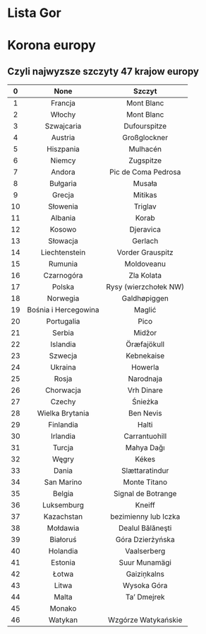 
Lista Gor
=========

# Korona europy

## Czyli najwyzsze szczyty 47 krajow europy

|0|None|Szczyt|
| :---: | :---: | :---: |
|1|Francja|Mont Blanc|
|2|Włochy|Mont Blanc|
|3|Szwajcaria|Dufourspitze|
|4|Austria|Großglockner|
|5|Hiszpania|Mulhacén|
|6|Niemcy|Zugspitze|
|7|Andora|Pic de Coma Pedrosa|
|8|Bułgaria|Musała|
|9|Grecja|Mitikas|
|10|Słowenia|Triglav|
|11|Albania|Korab|
|12|Kosowo|Djeravica|
|13|Słowacja|Gerlach|
|14|Liechtenstein|Vorder Grauspitz|
|15|Rumunia|Moldoveanu|
|16|Czarnogóra|Zla Kolata|
|17|Polska|Rysy (wierzchołek NW)|
|18|Norwegia|Galdhøpiggen|
|19|Bośnia i Hercegowina|Maglić|
|20|Portugalia|Pico|
|21|Serbia|Midžor|
|22|Islandia|Öræfajökull|
|23|Szwecja|Kebnekaise|
|24|Ukraina|Howerla|
|25|Rosja|Narodnaja|
|26|Chorwacja|Vrh Dinare|
|27|Czechy|Śnieżka|
|28|Wielka Brytania|Ben Nevis|
|29|Finlandia|Halti|
|30|Irlandia|Carrantuohill|
|31|Turcja|Mahya Dağı|
|32|Węgry|Kékes|
|33|Dania|Slættaratindur|
|34|San Marino|Monte Titano|
|35|Belgia|Signal de Botrange|
|36|Luksemburg|Kneiff|
|37|Kazachstan|bezimienny lub Iczka|
|38|Mołdawia|Dealul Bălăneşti|
|39|Białoruś|Góra Dzierżyńska|
|40|Holandia|Vaalserberg|
|41|Estonia|Suur Munamägi|
|42|Łotwa|Gaiziņkalns|
|43|Litwa|Wysoka Góra|
|44|Malta|Ta’ Dmejrek|
|45|Monako||
|46|Watykan|Wzgórze Watykańskie|
